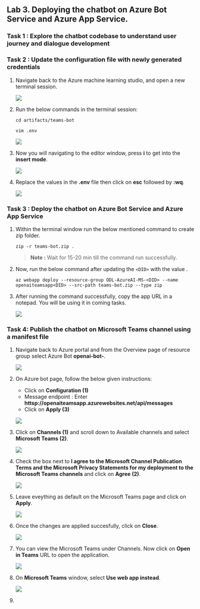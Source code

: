 ## Lab 3. Deploying the chatbot on Azure Bot Service and Azure App Service.


### Task 1 : Explore the chatbot codebase to understand user journey and dialogue development


### Task 2 : Update the configuration file with newly generated credentials


1. Navigate back to the Azure machine learning studio, and open a new terminal session.

   ![](Images/terminal.png)
   
1. Run the below commands in the terminal session:

   ```
   cd artifacts/teams-bot
   ```
   
   ```
   vim .env
   ```
   
   ![](Images/vimenv.png)

1. Now you will navigating to the editor window, press **i** to get into the **insert mode**.

   ![](Images/editor.png)
    
1. Replace the values in the **.env** file then click on **esc** followed by **:wq**.

    ![](Images/wq.png)
    

### Task 3 : Deploy the chatbot on Azure Bot Service and Azure App Service

1. Within the terminal window run the below mentioned command to create zip folder.

   ```
   zip -r teams-bot.zip .
   ```
   > **Note :** Wait for 15-20 min till the command run successfully.

1. Now, run the below command after updating the `<DID>` with the value **<inject key="DeploymentID" enableCopy="false"/>**.

   ```
   az webapp deploy --resource-group ODL-AzureAI-MS-<DID> --name openaiteamsapp<DID> --src-path teams-bot.zip --type zip
   ```
   
1. After running the command successfully, copy the app URL in a notepad. You will be using it in coming tasks.

   ![](Images/teamsurl1.png)
   

### Task 4: Publish the chatbot on Microsoft Teams channel using a manifest file

1. Navigate back to Azure portal and from the Overview page of resource group select Azure Bot **openai-bot-<inject key="DeploymentID" enableCopy="false"/>**.

    ![](Images/openaibot.png)
    
1. On Azure bot page, follow the below given instructions:

    - Click on  **Configuration (1)**
    - Message endpoint : Enter **httsp://openaiteamsapp<inject key="DeploymentID" enableCopy="false"/>.azurewebsites.net/api/messages**
    - Click on **Apply (3)**

    ![](Images/messageendpoint.png)

1. Click on **Channels (1)** and scroll down to Available channels and select **Microsoft Teams (2)**.

    ![](Images/msteams.png)
    
1. Check the box next to **I agree to the Microsoft Channel Publication Terms and the Microsoft Privacy Statements for my deployment to the Microsoft Teams channels** and click on  **Agree (2)**.

    ![](Images/termsofservice1.png)
    
1. Leave eveything as default on the Microsoft Teams page and click on **Apply**.

    ![](Images/apply.png)
    
1. Once the changes are applied succesfully, click on **Close**.

    ![](Images/close1.png)
    
1. You can view the Microsoft Teams under Channels. Now click on **Open in Teams** URL to open the application.

    ![](Images/openinteams.png)
    
1. On **Microsoft Teams** window, select **Use web app instead**.

    ![](Images/usewebapp.png)
    
1. 
